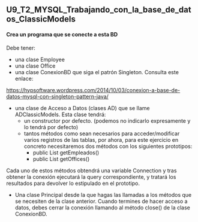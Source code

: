 ## U9_T2_MYSQL_Trabajando_con_la_base_de_datos_ClassicModels



#### Crea un programa que se conecte a esta BD

Debe tener:

* una clase Employee
* una clase Office
* una clase ConexionBD que siga el patrón Singleton. Consulta este enlace:

https://hypsoftware.wordpress.com/2014/10/03/conexion-a-base-de-datos-mysql-con-singleton-pattern-java/

* una clase de Acceso a Datos (clases AD) que se llame ADClassicModels. Esta clase tendrá:
	* un constructor por defecto. (podemos no indicarlo expresamente y lo tendrá por defecto)
	* tantos métodos como sean necesarios para acceder/modificar varios registros de las tablas, por ahora, para este ejercicio en concreto necesitaremos dos métodos con los siguientes prototipos:
		* public List<Employee> getEmpleados()
		* public List<Office> getOffices()

Cada uno de estos métodos obtendrá una variable Connection y tras obtener la conexión  ejecutará la query correspondiente, y tratará los resultados para devolver lo estipulado en el prototipo.
* Una clase Principal desde la que hagas las llamadas a los métodos que se necesiten de la clase anterior. Cuando termines de hacer acceso a datos, debes cerrar la conexión llamando al método close() de la clase ConexionBD.